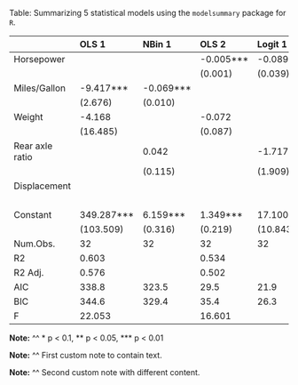 Table: Summarizing 5 statistical models using the `modelsummary` package for `R`.

|                |OLS 1      |NBin 1    |OLS 2     |Logit 1  |Logit 2  |
|:---------------|:----------|:---------|:---------|:--------|:--------|
|Horsepower      |           |          |-0.005*** |-0.089** |0.122*   |
|                |           |          |(0.001)   |(0.039)  |(0.068)  |
|Miles/Gallon    |-9.417***  |-0.069*** |          |         |         |
|                |(2.676)    |(0.010)   |          |         |         |
|Weight          |-4.168     |          |-0.072    |         |         |
|                |(16.485)   |          |(0.087)   |         |         |
|Rear axle ratio |           |0.042     |          |-1.717   |         |
|                |           |(0.115)   |          |(1.909)  |         |
|Displacement    |           |          |          |         |-0.095** |
|                |           |          |          |         |(0.048)  |
|Constant        |349.287*** |6.159***  |1.349***  |17.100   |1.403    |
|                |(103.509)  |(0.316)   |(0.219)   |(10.843) |(1.368)  |
|Num.Obs.        |32         |32        |32        |32       |32       |
|R2              |0.603      |          |0.534     |         |         |
|R2 Adj.         |0.576      |          |0.502     |         |         |
|AIC             |338.8      |323.5     |29.5      |21.9     |22.7     |
|BIC             |344.6      |329.4     |35.4      |26.3     |27.1     |
|F               |22.053     |          |16.601    |         |         |

__Note:__
^^ * p < 0.1, ** p < 0.05, *** p < 0.01

__Note:__
^^ First custom note to contain text.

__Note:__
^^ Second custom note with different content.
